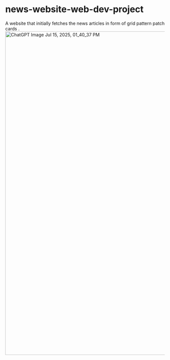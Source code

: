 # news-website-web-dev-project
A website that initially fetches the news articles in form of grid pattern patch cards . 
<img width="1024" height="1024" alt="ChatGPT Image Jul 15, 2025, 01_40_37 PM" src="https://github.com/user-attachments/assets/0fc714a5-7c08-4081-978b-a4dffbbde6a3" />
